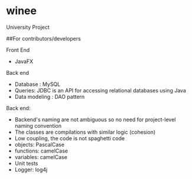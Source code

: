 # winee
University Project

##For contributors/developers

Front End
* JavaFX

Back end
* Database : MySQL
* Queries: JDBC is an API for accessing relational databases using Java
* Data modeling : DAO pattern

Back end:
* Backend's naming are not ambiguous so no need for project-level naming convention
* The classes are compilations with similar logic (cohesion)
* Low coupling, the code is not spaghetti code
* objects: PascalCase
* functions: camelCase
* variables: camelCase
* Unit tests
* Logger: log4j

